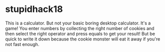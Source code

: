 # stupidhack18
This is a calculator. But not your basic boring desktop calculator. It's a game! You enter numbers by collecting the right number of cookies and then select the right operator and press equals to get your result! But be quick to write it down because the cookie monster will eat it away if you're not fast enough.